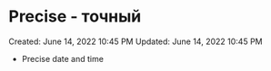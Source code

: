 # Precise - точный

Created: June 14, 2022 10:45 PM
Updated: June 14, 2022 10:45 PM

- Precise date and time